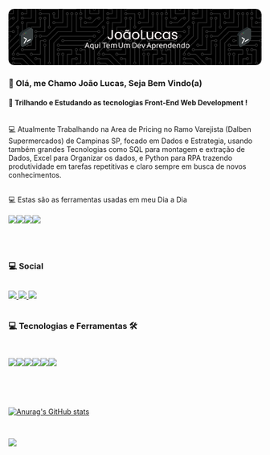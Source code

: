 ![Header](./github-header-image.png)

### 🖖 Olá, me Chamo João Lucas, Seja Bem Vindo(a)

#### 🔭 Trilhando e Estudando as tecnologias Front-End Web Development !
<br>
 💻 Atualmente Trabalhando na Area de Pricing no Ramo Varejista (Dalben Supermercados) de Campinas SP, focado em Dados e Estrategia, usando também grandes Tecnologias como SQL para montagem e extração de Dados, Excel para Organizar os dados, e Python para RPA trazendo produtividade em tarefas repetitivas e claro sempre em busca de novos conhecimentos.
 <br>
 <br>

 💻 Estas são as ferramentas usadas em meu Dia a Dia
 <br><br>
 <img src="https://img.shields.io/badge/PLSQL-F80000?style=for-the-badge&logo=oracle&logoColor=black"><img src="https://img.shields.io/badge/Python-FFD43B?style=for-the-badge&logo=python&logoColor=blue"><img src="https://img.shields.io/badge/Microsoft_Excel-217346?style=for-the-badge&logo=microsoft-excel&logoColor=white"><img src="https://img.shields.io/badge/Windows-0078D6?style=for-the-badge&logo=windows&logoColor=white">


<br>
<br>

### 💻 Social 
<br>

<a href="https://www.linkedin.com/in/jlucasmelo/">
    <img src="https://img.shields.io/badge/LinkedIn-0077B5?style=for-the-badge&logo=linkedin&logoColor=white">
</a>
<a href="https://www.instagram.com/jlms.dev/">
    <img src="https://img.shields.io/badge/Instagram-E4405F?style=for-the-badge&logo=instagram&logoColor=white">
</a>
<a href="https://github.com/jlmsdev">
    <img src="https://img.shields.io/badge/GitHub-100000?style=for-the-badge&logo=github&logoColor=white">
</a>

<br>
<br>

### 💻 Tecnologias e  Ferramentas 🛠️
<br>

<img src="https://img.shields.io/badge/HTML5-E34F26?style=for-the-badge&logo=html5&logoColor=white"><img src="https://img.shields.io/badge/CSS3-1572B6?style=for-the-badge&logo=css3&logoColor=white"><img src="https://img.shields.io/badge/JavaScript-323330?style=for-the-badge&logo=javascript&logoColor=white"><img src="https://img.shields.io/badge/React-20232A?style=for-the-badge&logo=react&logoColor=white"><img src="https://img.shields.io/badge/next.js-000000?style=for-the-badge&logo=nextdotjs&logoColor=white"><img src="https://img.shields.io/badge/GitHub-100000?style=for-the-badge&logo=github&logoColor=white">

<br>
<br>
<br>



[![Anurag's GitHub stats](https://github-readme-stats.vercel.app/api?username=jlmsdev&theme=nightowl&icons=true)](https://github.com/jlmsdev/github-readme-stats)


<br>

<p>

![](https://komarev.com/ghpvc/?username=jlmsdev)

</p>

<br>



